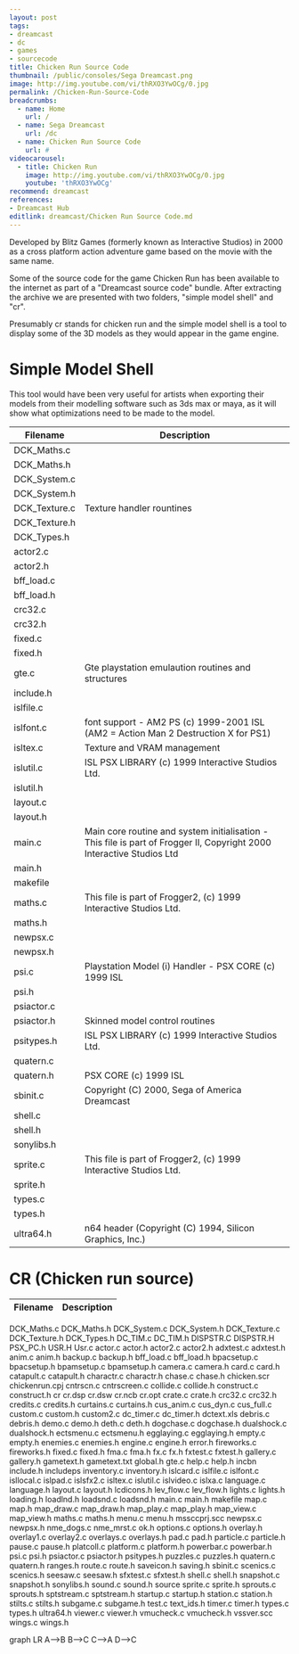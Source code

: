 ```yaml
---
layout: post
tags: 
- dreamcast
- dc
- games
- sourcecode
title: Chicken Run Source Code
thumbnail: /public/consoles/Sega Dreamcast.png
image: http://img.youtube.com/vi/thRXO3YwOCg/0.jpg
permalink: /Chicken-Run-Source-Code
breadcrumbs:
  - name: Home
    url: /
  - name: Sega Dreamcast
    url: /dc
  - name: Chicken Run Source Code
    url: #
videocarousel:
  - title: Chicken Run
    image: http://img.youtube.com/vi/thRXO3YwOCg/0.jpg
    youtube: 'thRXO3YwOCg'
recommend: dreamcast
references:
- Dreamcast Hub
editlink: dreamcast/Chicken Run Source Code.md
---
```


Developed by Blitz Games (formerly known as Interactive Studios) in 2000 as a cross platform action adventure game based on the movie with the same name.

Some of the source code for the game Chicken Run has been available to the internet as part of a "Dreamcast source code" bundle. After extracting the archive we are presented with two folders, "simple model shell" and "cr". 

Presumably cr stands for chicken run and the simple model shell is a tool to display some of the 3D models as they would appear in the game engine. 

# Simple Model Shell
This tool would have been very useful for artists when exporting their models from their modelling software such as 3ds max or maya, as it will show what optimizations need to be made to the model.

Filename | Description
--- | ---
DCK_Maths.c | 
DCK_Maths.h | 
DCK_System.c | 
DCK_System.h | 
DCK_Texture.c | Texture handler rountines
DCK_Texture.h | 
DCK_Types.h | 
actor2.c | 
actor2.h | 
bff_load.c | 
bff_load.h | 
crc32.c | 
crc32.h | 
fixed.c | 
fixed.h | 
gte.c | Gte playstation emulaution routines and structures
include.h | 
islfile.c  | 
islfont.c | font support - AM2 PS   (c) 1999-2001 ISL (AM2 = Action Man 2 Destruction X for PS1)
isltex.c | Texture and VRAM management
islutil.c | ISL PSX LIBRARY	(c) 1999 Interactive Studios Ltd.
islutil.h | 
layout.c | 
layout.h | 
main.c | Main core routine and system initialisation - This file is part of Frogger II, Copyright 2000 Interactive Studios Ltd
main.h | 
makefile | 
maths.c | This file is part of Frogger2, (c) 1999 Interactive Studios Ltd.
maths.h | 
newpsx.c | 
newpsx.h | 
psi.c | Playstation Model (i) Handler - PSX CORE (c) 1999 ISL
psi.h | 
psiactor.c | 
psiactor.h | Skinned model control routines
psitypes.h | ISL PSX LIBRARY	(c) 1999 Interactive Studios Ltd.
quatern.c | 
quatern.h | PSX CORE (c) 1999 ISL
sbinit.c | Copyright (C) 2000, Sega of America Dreamcast
shell.c | 
shell.h | 
sonylibs.h | 
sprite.c | This file is part of Frogger2, (c) 1999 Interactive Studios Ltd.
sprite.h | 
types.c | 
types.h | 
ultra64.h | n64 header (Copyright (C) 1994, Silicon Graphics, Inc.)


# CR (Chicken run source)

Filename | Description
--- | ---
DCK_Maths.c
DCK_Maths.h
DCK_System.c
DCK_System.h
DCK_Texture.c
DCK_Texture.h
DCK_Types.h
DC_TIM.c
DC_TIM.h
DISPSTR.C
DISPSTR.H
PSX_PC.h
USR.H
Usr.c
actor.c
actor.h
actor2.c
actor2.h
adxtest.c
adxtest.h
anim.c
anim.h
backup.c
backup.h
bff_load.c
bff_load.h
bpacsetup.c
bpacsetup.h
bpamsetup.c
bpamsetup.h
camera.c
camera.h
card.c
card.h
catapult.c
catapult.h
charactr.c
charactr.h
chase.c
chase.h
chicken.scr
chickenrun.cpj
cntrscn.c
cntrscreen.c
collide.c
collide.h
construct.c
construct.h
cr
cr.dsp
cr.dsw
cr.ncb
cr.opt
crate.c
crate.h
crc32.c
crc32.h
credits.c
credits.h
curtains.c
curtains.h
cus_anim.c
cus_dyn.c
cus_full.c
custom.c
custom.h
custom2.c
dc_timer.c
dc_timer.h
dctext.xls
debris.c
debris.h
demo.c
demo.h
deth.c
deth.h
dogchase.c
dogchase.h
dualshock.c
dualshock.h
ectsmenu.c
ectsmenu.h
egglaying.c
egglaying.h
empty.c
empty.h
enemies.c
enemies.h
engine.c
engine.h
error.h
fireworks.c
fireworks.h
fixed.c
fixed.h
fma.c
fma.h
fx.c
fx.h
fxtest.c
fxtest.h
gallery.c
gallery.h
gametext.h
gametext.txt
global.h
gte.c
help.c
help.h
incbn
include.h
includeps
inventory.c
inventory.h
islcard.c
islfile.c
islfont.c
isllocal.c
islpad.c
islsfx2.c
isltex.c
islutil.c
islvideo.c
islxa.c
language.c
language.h
layout.c
layout.h
lcdicons.h
lev_flow.c
lev_flow.h
lights.c
lights.h
loading.h
loadlnd.h
loadsnd.c
loadsnd.h
main.c
main.h
makefile
map.c
map.h
map_draw.c
map_draw.h
map_play.c
map_play.h
map_view.c
map_view.h
maths.c
maths.h
menu.c
menu.h
mssccprj.scc
newpsx.c
newpsx.h
nme_dogs.c
nme_mrst.c
ok.h
options.c
options.h
overlay.h
overlay1.c
overlay2.c
overlays.c
overlays.h
pad.c
pad.h
particle.c
particle.h
pause.c
pause.h
platcoll.c
platform.c
platform.h
powerbar.c
powerbar.h
psi.c
psi.h
psiactor.c
psiactor.h
psitypes.h
puzzles.c
puzzles.h
quatern.c
quatern.h
ranges.h
route.c
route.h
saveicon.h
saving.h
sbinit.c
scenics.c
scenics.h
seesaw.c
seesaw.h
sfxtest.c
sfxtest.h
shell.c
shell.h
snapshot.c
snapshot.h
sonylibs.h
sound.c
sound.h
source
sprite.c
sprite.h
sprouts.c
sprouts.h
sptstream.c
sptstream.h
startup.c
startup.h
station.c
station.h
stilts.c
stilts.h
subgame.c
subgame.h
test.c
text_ids.h
timer.c
timer.h
types.c
types.h
ultra64.h
viewer.c
viewer.h
vmucheck.c
vmucheck.h
vssver.scc
wings.c
wings.h


<div class="mermaid">
graph LR
        A-->B
        B-->C
        C-->A
        D-->C
</div>
